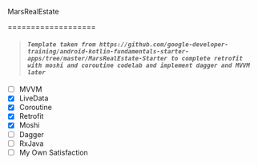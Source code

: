 MarsRealEstate

===================

>#### ***`Template taken from https://github.com/google-developer-training/android-kotlin-fundamentals-starter-apps/tree/master/MarsRealEstate-Starter to complete retrofit with moshi and coroutine codelab and implement dagger and MVVM later`***

- [ ] MVVM
- [x] LiveData
- [x] Coroutine
- [x] Retrofit
- [x] Moshi
- [ ] Dagger
- [ ] RxJava
- [ ] My Own Satisfaction
